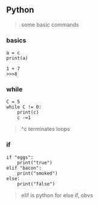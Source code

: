 ## Python

> some basic commands

### basics

    a = c
    print(a)

    1 + 7
    >>>8

### while

    C = 5
    while C != 0:
        print(c)
        c -=1
		
> ^c terminates loops 

### if

    if "eggs":
    	print("true")
    elif "bacon":
    	print("smoked")
    else:
    	print("false")

> elif is python for else if, obvs
